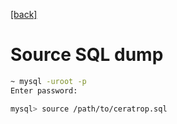 [\[back\]](../)

# Source SQL dump

```bash
~ mysql -uroot -p
Enter password:

mysql> source /path/to/ceratrop.sql
```
